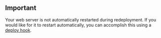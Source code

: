 <!-- usedin: [ _rails/deployment/thin-rack-server.md] -->


## Important

Your web server is not automatically restarted during redeployment. If you would like for it to restart automatically, you can accomplish this using a [deploy hook](#).



